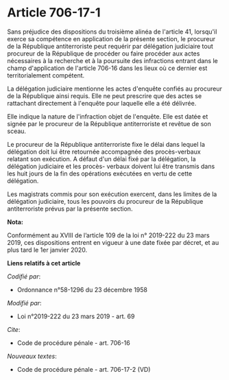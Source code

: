 # Article 706-17-1

Sans préjudice des dispositions du troisième alinéa de l'article 41, lorsqu'il exerce sa compétence en application de la
présente section, le procureur de la République antiterroriste peut requérir par délégation judiciaire tout procureur de la
République de procéder ou faire procéder aux actes nécessaires à la recherche et à la poursuite des infractions entrant dans
le champ d'application de l'article 706-16 dans les lieux où ce dernier est territorialement compétent.

La délégation judiciaire mentionne les actes d'enquête confiés au procureur de la République ainsi requis. Elle ne peut
prescrire que des actes se rattachant directement à l'enquête pour laquelle elle a été délivrée.

Elle indique la nature de l'infraction objet de l'enquête. Elle est datée et signée par le procureur de la République
antiterroriste et revêtue de son sceau.

Le procureur de la République antiterroriste fixe le délai dans lequel la délégation doit lui être retournée accompagnée des
procès-verbaux relatant son exécution. A défaut d'un délai fixé par la délégation, la délégation judiciaire et les procès-
verbaux doivent lui être transmis dans les huit jours de la fin des opérations exécutées en vertu de cette délégation.

Les magistrats commis pour son exécution exercent, dans les limites de la délégation judiciaire, tous les pouvoirs du
procureur de la République antiterroriste prévus par la présente section.

**Nota:**

Conformément au XVIII de l’article 109 de la loi n° 2019-222 du 23 mars 2019, ces dispositions entrent en vigueur à une date
fixée par décret, et au plus tard le 1er janvier 2020.

**Liens relatifs à cet article**

_Codifié par_:

  - Ordonnance n°58-1296 du 23 décembre 1958

_Modifié par_:

  - Loi n°2019-222 du 23 mars 2019 - art. 69

_Cite_:

  - Code de procédure pénale - art. 706-16

_Nouveaux textes_:

  - Code de procédure pénale - art. 706-17-2 (VD)
